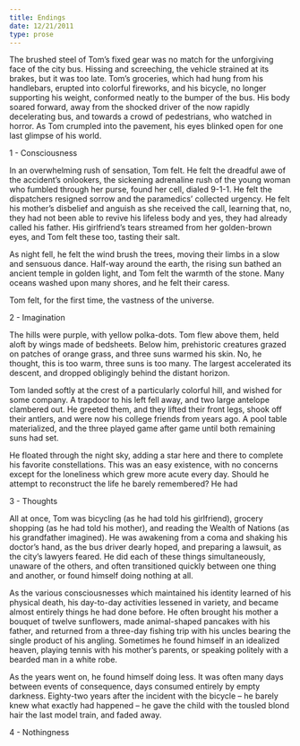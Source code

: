 ```yaml
---
title: Endings
date: 12/21/2011
type: prose
---
```


The brushed steel of Tom’s fixed gear was no match for the unforgiving face of the city bus. Hissing and screeching, the vehicle strained at its brakes, but it was too late. Tom’s groceries, which had hung from his handlebars, erupted into colorful fireworks, and his bicycle, no longer supporting his weight, conformed neatly to the bumper of the bus. His body soared forward, away from the shocked driver of the now rapidly decelerating bus, and towards a crowd of pedestrians, who watched in horror. As Tom crumpled into the pavement, his eyes blinked open for one last glimpse of his world.

1 - Consciousness

In an overwhelming rush of sensation, Tom felt. He felt the dreadful awe of the accident’s onlookers, the sickening adrenaline rush of the young woman who fumbled through her purse, found her cell, dialed 9-1-1. He felt the dispatchers resigned sorrow and the paramedics’ collected urgency. He felt his mother’s disbelief and anguish as she received the call, learning that, no, they had not been able to revive his lifeless body and yes, they had already called his father. His girlfriend’s tears streamed from her golden-brown eyes, and Tom felt these too, tasting their salt.

As night fell, he felt the wind brush the trees, moving their limbs in a slow and sensuous dance. Half-way around the earth, the rising sun bathed an ancient temple in golden light, and Tom felt the warmth of the stone. Many oceans washed upon many shores, and he felt their caress.

Tom felt, for the first time, the vastness of the universe.

2 - Imagination

The hills were purple, with yellow polka-dots. Tom flew above them, held aloft by wings made of bedsheets. Below him, prehistoric creatures grazed on patches of orange grass, and three suns warmed his skin. No, he thought, this is too warm, three suns is too many. The largest accelerated its descent, and dropped obligingly behind the distant horizon.

Tom landed softly at the crest of a particularly colorful hill, and wished for some company. A trapdoor to his left fell away, and two large antelope clambered out. He greeted them, and they lifted their front legs, shook off their antlers, and were now his college friends from years ago. A pool table materialized, and the three played game after game until both remaining suns had set.

He floated through the night sky, adding a star here and there to complete his favorite constellations. This was an easy existence, with no concerns except for the loneliness which grew more acute every day. Should he attempt to reconstruct the life he barely remembered? He had

3 - Thoughts

All at once, Tom was bicycling (as he had told his girlfriend), grocery shopping (as he had told his mother), and reading the Wealth of Nations (as his grandfather imagined). He was awakening from a coma and shaking his doctor’s hand, as the bus driver dearly hoped, and preparing a lawsuit, as the city’s lawyers feared. He did each of these things simultaneously, unaware of the others, and often transitioned quickly between one thing and another, or found himself doing nothing at all.

As the various consciousnesses which maintained his identity learned of his physical death, his day-to-day activities lessened in variety, and became almost entirely things he had done before. He often brought his mother a bouquet of twelve sunflowers, made animal-shaped pancakes with his father, and returned from a three-day fishing trip with his uncles bearing the single product of his angling. Sometimes he found himself in an idealized heaven, playing tennis with his mother’s parents, or speaking politely with a bearded man in a white robe.

As the years went on, he found himself doing less. It was often many days between events of consequence, days consumed entirely by empty darkness. Eighty-two years after the incident with the bicycle – he barely knew what exactly had happened – he gave the child with the tousled blond hair the last model train, and faded away.

4 - Nothingness
